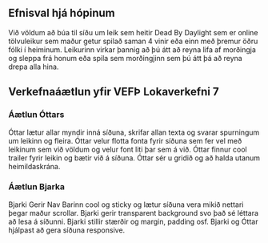 ## Efnisval hjá hópinum
Við völdum að búa til síðu um leik sem heitir Dead By Daylight sem er online tölvuleikur sem maður getur spilað saman 4 vinir eða einn með þremur öðru fólki í heiminum. Leikurinn virkar þannig að þú átt að reyna lifa af morðingja og sleppa frá honum eða spila sem morðingjinn sem þú átt þá að reyna drepa alla hina.


## Verkefnaáætlun yfir VEFÞ Lokaverkefni 7


### Áætlun Óttars

Óttar lætur allar myndir inná síðuna, skrifar allan texta og svarar spurningum um leikinn og fleira. Óttar velur flotta fonta fyrir síðuna sem fer vel með leikinum sem við völdum og velur font liti þar sem á við. Óttar finnur cool trailer fyrir leikin og bætir við á síðuna.
Óttar sér u gridið og  að halda utanum heimildaskrána.


### Áætlun Bjarka

Bjarki Gerir Nav Barinn cool og sticky og lætur síðuna vera mikið nettari þegar maður scrollar. Bjarki gerir transparent background svo það sé léttara að lesa á síðunni. Bjarki stillir stærðir og margin, padding osf.  Bjarki og Óttar hjálpast að gera síðuna responsive.
